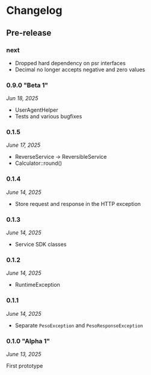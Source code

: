 # Changelog

## Pre-release

### next

* Dropped hard dependency on psr interfaces
* Decimal no longer accepts negative and zero values

### 0.9.0 "Beta 1"

*Jun 18, 2025*

* UserAgentHelper
* Tests and various bugfixes

### 0.1.5

*June 17, 2025*

* ReverseService -> ReversibleService
* Calculator::round()

### 0.1.4

*June 14, 2025*

* Store request and response in the HTTP exception

### 0.1.3

*June 14, 2025*

* Service SDK classes

### 0.1.2

*June 14, 2025*

* RuntimeException

### 0.1.1

*June 14, 2025*

* Separate `PesoException` and `PesoResponseException`

### 0.1.0 "Alpha 1"

*June 13, 2025*
 
First prototype
